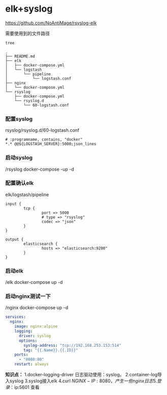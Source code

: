 # elk+syslog
https://github.com/NoAntiMage/rsyslog-elk


需要使用到的文件路径
```
tree 

.
├── README.md
├── elk
│   ├── docker-compose.yml
│   └── logstash
│       └── pipeline
│           └── logstash.conf
├── nginx
│   └── docker-compose.yml
└── rsyslog
    ├── docker-compose.yml
    └── rsyslog.d
        └── 60-logstash.conf
```

### 配置syslog
rsyslog/rsyslog.d/60-logstash.conf
```
# :programname, contains, "docker"
*.* @@${LOGSTASH_SERVER}:5000;json_lines
```

### 启动syslog
/rsyslog
docker-compose -up -d 

### 配置确认elk
elk/logstash/pipeline
```
input {
        tcp {
                port => 5000
                # type => "rsyslog"
                codec => "json"
        }
}

output {
        elasticsearch {
                hosts => "elasticsearch:9200"
        }
}
```

### 启动elk
/elk
docker-compose up -d

### 启动nginx测试一下
/nginx
docker-compose up -d


```yml
services:
  nginx:
    image: nginx:alpine
    logging:
      driver: syslog
      options:
        syslog-address: "tcp://192.168.253.153:514"
        tag: "{{.Name}}.{{.ID}}"
    ports:
      - "8080:80"
    restart: always

```



**知识点：**
1.docker-logging-driver 日志驱动使用：syslog。
2.container-log导入syslog
3.syslog接入elk
4.curl $NGINX-IP:8080 ，产生一些nginx日志
5.登录：$ip:5601 查看